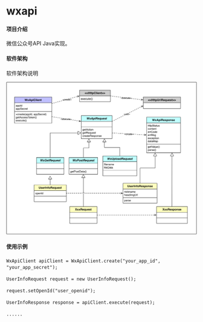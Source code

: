 # wxapi

#### 项目介绍
微信公众号API Java实现。

#### 软件架构
软件架构说明

![软件架构说明](https://github.com/jpcode-net/wxapi/blob/master/architecture.png "architecture.png")

#### 使用示例

`WxApiClient apiClient = WxApiClient.create("your_app_id", "your_app_secret");`

`UserInfoRequest request = new UserInfoRequest();`

`request.setOpenId("user_openid");`

`UserInfoResponse response = apiClient.execute(request);`

`......`

